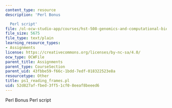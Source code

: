 ```yaml
---
content_type: resource
description: 'Perl Bonus

  Perl script'
file: /ol-ocw-studio-app/courses/hst-508-genomics-and-computational-biology-fall-2002/52d827affbed3ff51cf08eeaf8beeed6_ps1_reading_frames.pl
file_size: 5675
file_type: text/plain
learning_resource_types:
- Assignments
license: https://creativecommons.org/licenses/by-nc-sa/4.0/
ocw_type: OCWFile
parent_title: Assignments
parent_type: CourseSection
parent_uid: 43fbbe59-f66c-1bdd-7edf-018322523e8a
resourcetype: Other
title: ps1_reading_frames.pl
uid: 52d827af-fbed-3ff5-1cf0-8eeaf8beeed6
---
```

Perl Bonus
Perl script